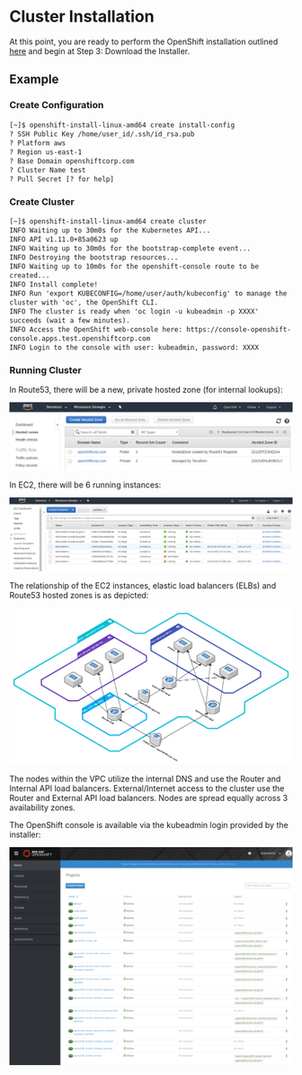 # Cluster Installation

At this point, you are ready to perform the OpenShift installation outlined [here][cloud-install] and begin at
Step 3: Download the Installer.

## Example

### Create Configuration

```
[~]$ openshift-install-linux-amd64 create install-config
? SSH Public Key /home/user_id/.ssh/id_rsa.pub
? Platform aws
? Region us-east-1
? Base Domain openshiftcorp.com
? Cluster Name test
? Pull Secret [? for help]
```

### Create Cluster

```
[~]$ openshift-install-linux-amd64 create cluster
INFO Waiting up to 30m0s for the Kubernetes API...
INFO API v1.11.0+85a0623 up
INFO Waiting up to 30m0s for the bootstrap-complete event...
INFO Destroying the bootstrap resources...
INFO Waiting up to 10m0s for the openshift-console route to be created...
INFO Install complete!
INFO Run 'export KUBECONFIG=/home/user/auth/kubeconfig' to manage the cluster with 'oc', the OpenShift CLI.
INFO The cluster is ready when 'oc login -u kubeadmin -p XXXX' succeeds (wait a few minutes).
INFO Access the OpenShift web-console here: https://console-openshift-console.apps.test.openshiftcorp.com
INFO Login to the console with user: kubeadmin, password: XXXX
```

### Running Cluster

In Route53, there will be a new, private hosted zone (for internal lookups):

![Route53 private hosted zone](images/install_private_hosted_zone.png)


In EC2, there will be 6 running instances:

![EC2 instances after install](images/install_nodes.png)


The relationship of the EC2 instances, elastic load balancers (ELBs) and Route53 hosted zones is as depicted:

![Architecture relationship of ELBs and instances](images/install_nodes_elbs.png)

The nodes within the VPC utilize the internal DNS and use the Router and Internal API load balancers. External/Internet
access to the cluster use the Router and External API load balancers. Nodes are spread equally across 3 availability
zones.

The OpenShift console is available via the kubeadmin login provided by the installer:

![OpenShift web console](images/install_console.png)

[cloud-install]: https://cloud.openshift.com/clusters/install